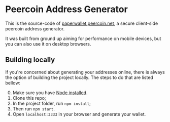 # Peercoin Address Generator

This is the source-code of [paperwallet.peercoin.net](https://paperwallet.peercoin.net/), a secure client-side peercoin address generator.

It was built from ground up aiming for performance on mobile devices, but you can also use it on desktop browsers.

## Building locally

If you're concerned about generating your addresses online, there is always the option of building the project locally. The steps to do that are listed bellow:

0. Make sure you have [Node installed](https://gist.github.com/kazzkiq/fe702215173e795d49d0c1ffbea363b5).
1. Clone this repo;
2. In the project folder, run `npm install`;
3. Then run `npm start`.
4. Open `localhost:3333` in your browser and generate your wallet.
